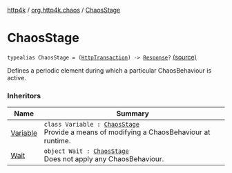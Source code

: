 [http4k](../index.md) / [org.http4k.chaos](index.md) / [ChaosStage](./-chaos-stage.md)

# ChaosStage

`typealias ChaosStage = (`[`HttpTransaction`](../org.http4k.core/-http-transaction/index.md)`) -> `[`Response`](../org.http4k.core/-response/index.md)`?` [(source)](https://github.com/http4k/http4k/blob/master/http4k-testing-chaos/src/main/kotlin/org/http4k/chaos/ChaosStages.kt#L18)

Defines a periodic element during which a particular ChaosBehaviour is active.

### Inheritors

| Name | Summary |
|---|---|
| [Variable](-chaos-stages/-variable/index.md) | `class Variable : `[`ChaosStage`](./-chaos-stage.md)<br>Provide a means of modifying a ChaosBehaviour at runtime. |
| [Wait](-chaos-stages/-wait/index.md) | `object Wait : `[`ChaosStage`](./-chaos-stage.md)<br>Does not apply any ChaosBehaviour. |
